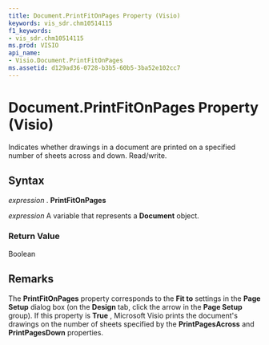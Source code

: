 ```yaml
---
title: Document.PrintFitOnPages Property (Visio)
keywords: vis_sdr.chm10514115
f1_keywords:
- vis_sdr.chm10514115
ms.prod: VISIO
api_name:
- Visio.Document.PrintFitOnPages
ms.assetid: d129ad36-0728-b3b5-60b5-3ba52e102cc7
---
```



# Document.PrintFitOnPages Property (Visio)

Indicates whether drawings in a document are printed on a specified number of sheets across and down. Read/write.


## Syntax

 _expression_ . **PrintFitOnPages**

 _expression_ A variable that represents a **Document** object.


### Return Value

Boolean


## Remarks

The  **PrintFitOnPages** property corresponds to the **Fit to** settings in the **Page Setup** dialog box (on the **Design** tab, click the arrow in the **Page Setup** group). If this property is **True** , Microsoft Visio prints the document's drawings on the number of sheets specified by the **PrintPagesAcross** and **PrintPagesDown** properties.


